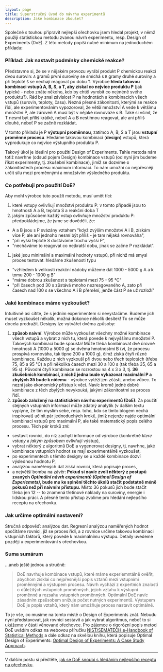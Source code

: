 ```yaml
---
layout: page
title: Superstručný úvod do návrhu experimentů
description: Jaké kombinace zkoušet?
---
```


Společně s touhou připravit nejlepší ořechovku jsem hledal projekt, v němž použiji statistickou metodu zvanou návrh experimentu, resp. Design of Experiments (DoE). Z této metody popíši nutné minimum na jednoduchém příkladu:

### Příklad: Jak nastavit podmínky chemické reakce?
Představme si, že se v nějakém provozu vyrábí produkt P chemickou reakcí dvou surovin: `A` gramů první suroviny se smíchá s `B` gramy druhé suroviny a při teplotě `S` se nechají reagovat po dobu `T`. Výrobce **hledá takovou kombinaci vstupů A, B, S, a T, aby získal co nejvíce produktu P** (jak typické - nebo znáte někoho, kdo by chtěl vyrobit co nejméně svého produktu?). Rád by znal závislost P na hodnotách a kombinacích všech vstupů (surovin, teploty, času). Nezná přesné zákonitosti, kterými se reakce řídí, ale experimentováním vypozoroval, že větší množství A vede k většímu množství P, ale zároveň A musí být v nějaké rovnováze s B. Také si všiml, že T nesmí být příliš krátké, neboť A a B nestihnou reagovat, ale ani příliš dlouhé, neboť P se začně rozkládat. 

V tomto příkladu je P **výstupní proměnnou**, zatímco A, B, S a T jsou **vstupní proměnné procesu**. Hledáme takovou kombinaci (**design**) vstupů, která vyprodukuje co nejvíce výstupního produktu P.

Takový úkol je ideální pro použití Design of Experiments. Tahle metoda nám totiž navrhne (odsud pojem Design) kombinace vstupů (od nyní jim budeme říkat experimenty, tj. zkušební kombinace), jimiž se dozvíme o zákonitostech procesu maximum informací. To nám umožní co nejpřesněji určit sílu mezi proměnnými a množstvím výsledného produktu.


### Co potřebuji pro použití DoE?

Aby mohl výrobce tuto použít metodu, musí umět říci: 

1. které vstupy ovlivňují množství produktu P: v tomto případě jsou to hmotnosti A a B, teplota S a reakční doba T
1. jakým způsobem každý vstup ovlivňuje množství produktu P: předpokládejme, že jsme se dověděli, že:
  - A a B jsou s P svázány vztahem "když zvýším množství A i B, získám více P, ale ani jednoho nesmí být příliš - je tam nějaká rovnováha", 
  - "při vyšší teplotě S dostáváme trochu vyšší P",
  - "necháváme to reagovat co nejkratší dobu, jinak se začne P rozkládat". 
1. jaké jsou minimální a maximální hodnoty vstupů, při nichž má smysl proces testovat: hledáme zkušenosti typu
  - "vzhledem k velikosti reakční nádoby můžeme dát 1000 - 5000 g A a k tomu 200 - 1000 g B"
  - "máme dobrou zkušenost s teplotami mezi 75 - 95 °C"
  - "při časech pod 30 s zůstává mnoho nezreagovaného A, zato při časech nad 100 s se všechno A i B přemění, jenže část P se už rozloží"
  
### Jaké kombinace máme vyzkoušet?
Intuitivně asi cítíte, že s jedním experimentem si nevystačíme. Budeme jich muset vyzkoušet několik, možná dokonce několik desítek! To se může docela prodražit. Designy lze vytvářet dvěma způsoby:

1. **způsob naivní**: Výrobce může vyzkoušet všechny možné kombinace všech vstupů a vybrat z nich tu, která povede k nejvyššímu množství P. Takových kombinací bude spousta! Může třeba kombinovat dvě úrovně hmotnosti A (1000 a 5000 g) se dvěma hmotnostmi B (ví, že procesu prospívá rovnováha, tak tipne 200 a 1000 g), čímž získá čtyři různé kombinace. Každou z nich vyzkouší při dvou nebo třech teplotách (třeba 75, 85 a 95 °C) a při několika časech mezi 30 a 100 s (tak třeba 35, 65 a 95 s). Původní čtyři kombinace se rozrostou na 4 x 3 x 3, tj. **36 zkušebních kombinací, z nichž jedna bude vykazovat maximální P a zbylých 35 bude k ničemu** - výrobce vytěží jen zčásti, anebo vůbec. To nezní jako ekonomický přístup k věci. Navíc kromě jedné dobré kombinace z těch zbylých nevykouká, jakými zákonitostmi se proces řídí.
1. **způsob založený na statistickém návrhu experimentů (DoE)**: Za použití stejných vstupních informací může zdatný analytik (v dalším textu vyplyne, že tím myslím sebe, resp. toho, kdo se tímto blogem nechá inspirovat) učinit pár jednoduchých kroků, jimiž nejenže najde optimální kombinaci vstupů pro maximální P, ale také matematický popis celého procesu. Těch pár kroků zní:
  - sestavit rovnici, do níž zachytí informace od výrobce (konkrétně _které vstupy_ a _jakým způsobem_ ovlivňují výstup),
  - vybrat některý z algoritmů DoE a vygenerovat designy, tj. navrhne, jaké kombinace vstupních hodnot se mají experimentálně vyzkoušet,
  - po experimentech s těmito designy se u každé kombinace dozví výslednou hodnotu P, 
  - analýzou naměřených dat získá rovnici, která popisuje proces, 
  - a největší bomba na závěr: **Pokud si navíc zvolí některý z postupů zvaných _Optimální návrh experimentů (Optimal Design of Experiemnts)_, bude mu ke splnění těchto úkolů stačit podstatně méně pokusů než při naivním přístupu.** Místo 36 pokusů jich bude stačit třeba jen 12 -- to znamená třetinové náklady na suroviny, energie i lidskou práci. A přesně tento přístup zvolíme pro hledání nejlepšího receptu na ořechovku.

### Jak určíme optimální nastavení?
Stručná odpověď: analýzou dat. Regresní analýzou naměřených hodnot spočítáme rovnici, jíž se proces řídí, a z rovnice určíme takovou kombinaci vstupních faktorů, který povede k maximálnímu výstupu. Detaily uvedeme později u experimentování s ořechovkou.
  

### Suma sumárum
...aneb ještě jednou a stručně: 
> DoE navrhuje kombinace vstupů, které máme experiemntálně ověřit, abychom získlai co nejpřesnější popis vztahů mezi vstupními proměnnými a výstupem procesu. Návrh vychází z expertních znalostí o důležitých vstupních proměnných, jejich vztahu k výstupní proměnné a rozsahu vstupních proměnných. Optimální DoE navíc zásadním zpsůsobem snižuje počet nutných experimentů. Výstupem DoE je popis vztahů, který nám umožňuje proces nastavit optimálně.

To je vše, co musíme na tomto místě o Design of Experiments znát. Nebudu nyní představovat, jak rovnici sestavit a jak vybrat algoritmus, neboť to si ukážeme v části věnované ořechovce. Pro zájemce o rigorózní popis metod DoE uvádím odkaz na webovou příručku [NIST/SEMATECH e-Handbook of Statistical Methods](https://www.itl.nist.gov/div898/handbook/pmd/section3/pmd3.htm) a dále odkaz na skvělou knihu, která popisuje Optimal Design of Experiments: [Optimal Design of Experiments: A Case Study Approach](https://www.wiley.com/en-us/Optimal+Design+of+Experiments%3A+A+Case+Study+Approach-p-9780470744611).

---

V dalším postu si přečtěte, [jak se DoE snoubí s hledáním nejlepšího receptu na ořechovku](orechovka3.html).
    
